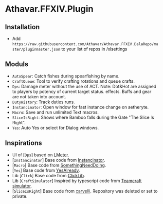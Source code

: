 # Athavar.FFXIV.Plugin

## Installation

- Add `https://raw.githubusercontent.com/Athavar/Athavar.FFXIV.DalaRepo/master/pluginmaster.json` to your list of repos
  in /xlsettings

## Moduls

- `AutoSpear`: Catch fishes during spearfishing by name.
- `CraftQueue`: Tool to verify crafting rotations and queue crafts.
- `Dps`: Damage meter without the use of ACT. Note: Dot&Hot are assigned to players by potency of current target status.
  effects. Buffs and gear are not taken into account.
- `DutyHistory`: Track duties runs.
- `Instancinator`: Open window for fast instance change on aetheryte.
- `Macro`: Save and run unlimited Text macros.
- `SliceIsRight`: Shows where Bamboo falls during the Gate "The Slice Is Right".
- `Yes`: Auto Yes or select for Dialog windows.

## Inspirations

- UI of [`Dps`] based on [LMeter](https://github.com/lichie567/LMeter).
- [`Instancinator`] Base code from [Instancinator](https://github.com/NightmareXIV/Instancinator).
- [`Macro`] Base code from [SomethingNeedDoing](https://github.com/daemitus/SomethingNeedDoing).
- [`Yes`] Base code from [YesAlready](https://github.com/daemitus/YesAlready).
- Lib [`Click`] Base code from [ClickLib](https://github.com/daemitus/ClickLib).
- Lib [`CraftSimulator`] Inspired by typescript code
  from [Teamcraft simulator](https://github.com/ffxiv-teamcraft/simulator).
- [`SliceIsRight`] Base code from [carvelli](https://github.com/carvelli/). Repository was deleted or set to private.